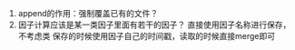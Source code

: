 1. append的作用：强制覆盖已有的文件？
3. 因子计算应该是某一类因子里面有若干的因子？
    直接使用因子名称进行保存，不考虑类
保存的时候使用因子自己的时间戳，读取的时候直接merge即可